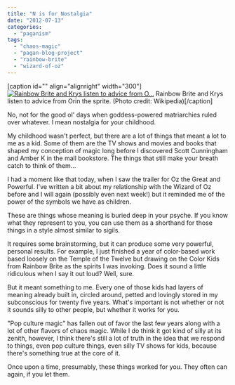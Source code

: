 ```yaml
---
title: "N is for Nostalgia"
date: "2012-07-13"
categories: 
  - "paganism"
tags: 
  - "chaos-magic"
  - "pagan-blog-project"
  - "rainbow-brite"
  - "wizard-of-oz"
---
```


\[caption id="" align="alignright" width="300"\][![Rainbow Brite and Krys listen to advice from O...](images/300px-Rainbow%2C_Krys_and_Orin.jpg "Rainbow Brite and Krys listen to advice from O...")](http://en.wikipedia.org/wiki/File:Rainbow%2C_Krys_and_Orin.jpg) Rainbow Brite and Krys listen to advice from Orin the sprite. (Photo credit: Wikipedia)\[/caption\]

No, not for the good ol' days when goddess-powered matriarchies ruled over whatever. I mean nostalgia for your childhood.

My childhood wasn't perfect, but there are a lot of things that meant a lot to me as a kid. Some of them are the TV shows and movies and books that shaped my conception of magic long before I discovered Scott Cunningham and Amber K in the mall bookstore. The things that still make your breath catch to think of them...

I had a moment like that today, when I saw the trailer for Oz the Great and Powerful. I've written a bit about my relationship with the Wizard of Oz before and I will again (possibly even next week!) but it reminded me of the power of the symbols we have as children.

These are things whose meaning is buried deep in your psyche. If you know what they represent to you, you can use them as a shorthand for those things in a style almost similar to sigils.

It requires some brainstorming, but it can produce some very powerful, personal results. For example, I just finished a year of color-based work based loosely on the Temple of the Twelve but drawing on the Color Kids from Rainbow Brite as the spirits I was invoking. Does it sound a little ridiculous when I say it out loud? Well, sure.

But it meant something to me. Every one of those kids had layers of meaning already built in, circled around, petted and lovingly stored in my subconscious for twenty five years. What's important is not whether or not it sounds silly to other people, but whether it works for you.

"Pop culture magic" has fallen out of favor the last few years along with a lot of other flavors of chaos magic. While I do think it got kind of silly at its zenith, however, I think there's still a lot of truth in the idea that we respond to things, even pop culture things, even silly TV shows for kids, because there's something true at the core of it.

Once upon a time, presumably, these things worked for you. They often can again, if you let them.
